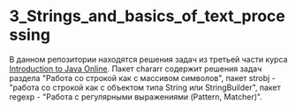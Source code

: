 # 3_Strings_and_basics_of_text_processing
В данном репозитории находятся решения задач из третьей части курса [Introduction to Java Online](https://training.by/#!/Training/2397?lang=en). Пакет chararr содержит решения задач раздела "Работа со строкой как с массивом символов", пакет strobj - "работа со строкой как с объектом типа String или StringBuilder", пакет regexp - "Работа с регулярными выражениями (Pattern, Matcher)".
